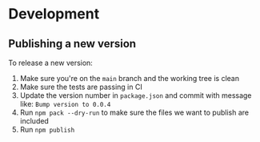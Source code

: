 # Development

## Publishing a new version

To release a new version:

1. Make sure you're on the `main` branch and the working tree is clean
2. Make sure the tests are passing in CI
3. Update the version number in `package.json` and commit with message like: `Bump version to 0.0.4`
4. Run `npm pack --dry-run` to make sure the files we want to publish are included
5. Run `npm publish`

